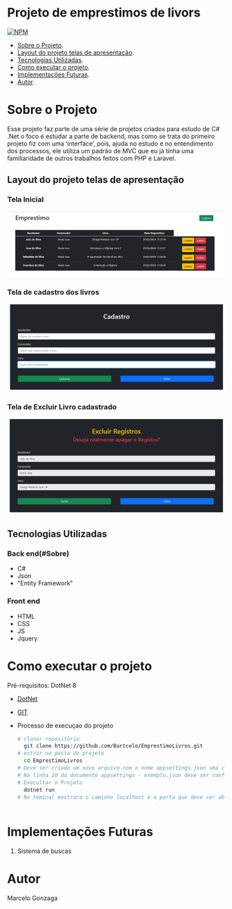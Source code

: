 # Projeto de emprestimos de livors
[![NPM](https://img.shields.io/npm/l/react)](https://github.com/Bartcelo/EmprestimoLivros/blob/main/LICENSE) 

- [Sobre o Projeto](#Sobre-o-Projeto).
- [Layout do projeto telas de apresentação](#Layout-do-projeto-telas-de-apresentação).
- [Tecnologias Utilizadas](#Tecnologias-Utilizadas).
- [Como executar o projeto](#Como-executar-o-projeto).
- [Implementações Futuras](#Implementações-Futuras).
- [Autor](#Autor).

  
# Sobre o Projeto
Esse projeto faz parte de uma série de projetos criados para estudo de C# .Net o foco é estudar a parte de backend, mas como se trata do primeiro projeto fiz com uma ‘interface’, pois, ajuda no estudo e no entendimento dos processos, ele utiliza um padrão de MVC que eu já tinha uma familiaridade de outros trabalhos feitos com PHP e Laravel.

## Layout do projeto telas de apresentação

### Tela Inicial
![TelaHome](https://github.com/Bartcelo/EmprestimoLivros/blob/main/assets/TelaHome.png)
### Tela de cadastro dos livros
![TelaCadastro](https://github.com/Bartcelo/EmprestimoLivros/blob/main/assets/TelaCadastrar.png)
### Tela de Excluir Livro cadastrado
![TelaExcluir](https://github.com/Bartcelo/EmprestimoLivros/blob/main/assets/TelaExcluir.png)

## Tecnologias Utilizadas
### Back end(#Sobre)
- C#
- Json
- "Entity Framework"
### Front end
- HTML
- CSS
- JS
- Jquery

# Como executar o projeto
Pré-requisitos: DotNet 8
- [DotNet](https://dotnet.microsoft.com/pt-br/download)
- [GIT](https://git-scm.com/)

- Processo de execuçao do projeto

  ```bash
  # clonar repositório
    git clone https://github.com/Bartcelo/EmprestimoLivros.git
  # entrar na pasta do projeto
    cd EmprestimoLivros
  # Deve ser criado um novo arquivo com o nome appsettings.json uma copia de appsettings - exemplo.json.
  # Na linha 10 do documento appsettings - exemplo.json deve ser configurado os acessos ao servidor como, [userName] e [passaword].
  # Execultar o Projeto
    dotnet run
  # No teminal mostrara o caminho localhost e a porta que deve ser aberta para visualizar o projeto
   
  ```


# Implementações Futuras
1. Sistema de buscas

# Autor 
Marcelo Gonzaga

